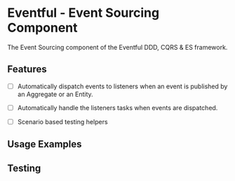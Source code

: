 # Eventful - Event Sourcing Component

The Event Sourcing component of the Eventful DDD, CQRS & ES framework.

## Features

- [ ] Automatically dispatch events to listeners when an event is published by an Aggregate or an Entity.

- [ ] Automatically handle the listeners tasks when events are dispatched.

- [ ] Scenario based testing helpers

## Usage Examples


## Testing